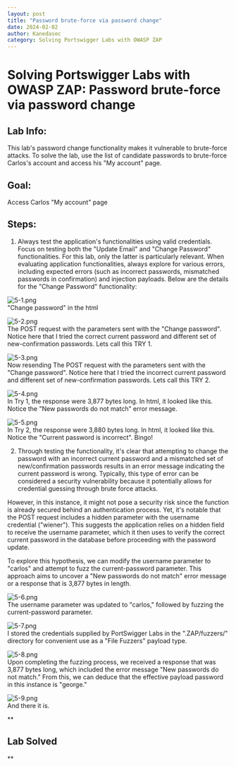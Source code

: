 ```yaml
---
layout: post
title: "Password brute-force via password change"
date: 2024-02-02
author: Kanedasec
category: Solving Portswigger Labs with OWASP ZAP
---
```


Solving Portswigger Labs with OWASP ZAP: Password brute-force via password change
================================================================================


Lab Info:
---------
  
This lab's password change functionality makes it vulnerable to brute-force attacks. To solve the lab, use the list of candidate passwords to brute-force Carlos's account and access his "My account" page.  

Goal:
-----

Access Carlos "My account" page  

Steps:
------

1) Always test the application's functionalities using valid credentials. Focus on testing both the "Update Email" and "Change Password" functionalities. For this lab, only the latter is particularly relevant. When evaluating application functionalities, always explore for various errors, including expected errors (such as incorrect passwords, mismatched passwords in confirmation) and injection payloads. Below are the details for the "Change Password" functionality:  
 
  
![5-1.png](/assets/img/posts/Solving-Portswigger-Labs-with-OWASP-ZAP/Password-brute-force-via-password-change/5-1.png)  
"Change password" in the html  
  
  
![5-2.png](/assets/img/posts/Solving-Portswigger-Labs-with-OWASP-ZAP/Password-brute-force-via-password-change/5-2.png)  
The POST request with the parameters sent with the "Change password". Notice here that I tried the correct current password and different set of new-confirmation passwords. Lets call this TRY 1.  
  
  
![5-3.png](/assets/img/posts/Solving-Portswigger-Labs-with-OWASP-ZAP/Password-brute-force-via-password-change/5-3.png)  
Now resending The POST request with the parameters sent with the "Change password". Notice here that I tried the incorrect current password and different set of new-confirmation passwords. Lets call this TRY 2.  
  
  
![5-4.png](/assets/img/posts/Solving-Portswigger-Labs-with-OWASP-ZAP/Password-brute-force-via-password-change/5-4.png)  
In Try 1, the response were 3,877 bytes long. In html, it looked like this. Notice the "New passwords do not match" error message.  
  
  
![5-5.png](/assets/img/posts/Solving-Portswigger-Labs-with-OWASP-ZAP/Password-brute-force-via-password-change/5-5.png)  
In Try 2, the response were 3,880 bytes long. In html, it looked like this. Notice the "Current password is incorrect". Bingo!  
  
  
2) Through testing the functionality, it's clear that attempting to change the password with an incorrect current password and a mismatched set of new/confirmation passwords results in an error message indicating the current password is wrong. Typically, this type of error can be considered a security vulnerability because it potentially allows for credential guessing through brute force attacks.  
  
However, in this instance, it might not pose a security risk since the function is already secured behind an authentication process. Yet, it's notable that the POST request includes a hidden parameter with the username credential ("wiener"). This suggests the application relies on a hidden field to receive the username parameter, which it then uses to verify the correct current password in the database before proceeding with the password update.  
  
To explore this hypothesis, we can modify the username parameter to "carlos" and attempt to fuzz the current-password parameter. This approach aims to uncover a "New passwords do not match" error message or a response that is 3,877 bytes in length.  
  
  
![5-6.png](/assets/img/posts/Solving-Portswigger-Labs-with-OWASP-ZAP/Password-brute-force-via-password-change/5-6.png)  
The username parameter was updated to "carlos," followed by fuzzing the current-password parameter.  
  
  
  
![5-7.png](/assets/img/posts/Solving-Portswigger-Labs-with-OWASP-ZAP/Password-brute-force-via-password-change/5-7.png)  
I stored the credentials supplied by PortSwigger Labs in the ".ZAP/fuzzers/" directory for convenient use as a "File Fuzzers" payload type.  
  
  
![5-8.png](/assets/img/posts/Solving-Portswigger-Labs-with-OWASP-ZAP/Password-brute-force-via-password-change/5-8.png)  
Upon completing the fuzzing process, we received a response that was 3,877 bytes long, which included the error message "New passwords do not match." From this, we can deduce that the effective payload password in this instance is "george."  
  
  
![5-9.png](/assets/img/posts/Solving-Portswigger-Labs-with-OWASP-ZAP/Password-brute-force-via-password-change/5-9.png)  
And there it is.  
  
**

Lab Solved
----------

**
